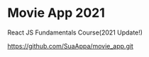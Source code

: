 # Movie App 2021

React JS Fundamentals Course(2021 Update!)

https://github.com/SuaAppa/movie_app.git